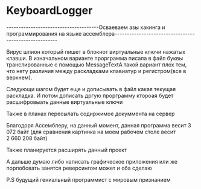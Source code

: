 # KeyboardLogger


--------------------------------------Осваеваем азы хакинга и программирования на языке ассемблера------------------------------------------------------

Вирус шпион который пишет в блокнот виртуальные ключи нажатых клавши. В изначальном варианте прорграмма писала в файл буквы транслированные с помощью MessageTextA такой вариант плох тем, что нету различия между раскладками клавиатур и регистром(все в верхнем). 




Следующи шагом будет еще и дописывать в файл какая текущая раскладка. И потом дописать дргую прорграмму ктороая будет расшифровыать данные виртуальные ключи 


Также в планах пересылать содиржимое докуммента на сервер

Благодоря Ассемблеру, на данный момент, данная программа весит 3 072 байт (для сравнения картинка на моем рабочем столе весит 2 660 208 байт)

Также планируется расширять данный проект 

А дальше думаю либо написать графическое приложения или же порпобовать занятся реверсингом может и оба сделаю



P.S будущий гениальный программист с мировым признанием
